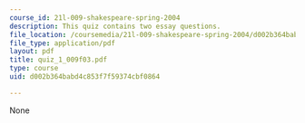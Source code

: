 ```yaml
---
course_id: 21l-009-shakespeare-spring-2004
description: This quiz contains two essay questions.
file_location: /coursemedia/21l-009-shakespeare-spring-2004/d002b364babd4c853f7f59374cbf0864_quiz_1_009f03.pdf
file_type: application/pdf
layout: pdf
title: quiz_1_009f03.pdf
type: course
uid: d002b364babd4c853f7f59374cbf0864

---
```

None